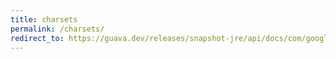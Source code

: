 ```yaml
---
title: charsets
permalink: /charsets/
redirect_to: https://guava.dev/releases/snapshot-jre/api/docs/com/google/common/base/Charsets.html
---
```

